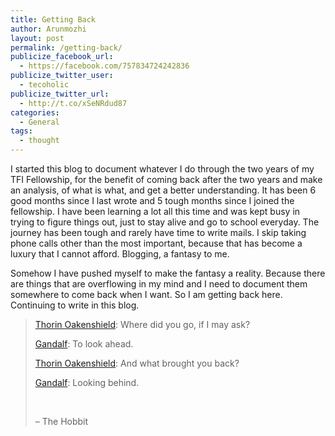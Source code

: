 ```yaml
---
title: Getting Back
author: Arunmozhi
layout: post
permalink: /getting-back/
publicize_facebook_url:
  - https://facebook.com/757834724242836
publicize_twitter_user:
  - tecoholic
publicize_twitter_url:
  - http://t.co/xSeNRdud87
categories:
  - General
tags:
  - thought
---
```

I started this blog to document whatever I do through the two years of my TFI Fellowship, for the benefit of coming back after the two years and make an analysis, of what is what, and get a better understanding. It has been 6 good months since I last wrote and 5 tough months since I joined the fellowship. I have been learning a lot all this time and was kept busy in trying to figure things out, just to stay alive and go to school everyday. The journey has been tough and rarely have time to write mails. I skip taking phone calls other than the most important, because that has become a luxury that I cannot afford. Blogging, a fantasy to me.

Somehow I have pushed myself to make the fantasy a reality. Because there are things that are overflowing in my mind and I need to document them somewhere to come back when I want. So I am getting back here. Continuing to write in this blog.

> [Thorin Oakenshield][1]: Where did you go, if I may ask?
> 
> [Gandalf][2]: To look ahead.
> 
> [Thorin Oakenshield][1]: And what brought you back?
> 
> [Gandalf][2]: Looking behind.
> 
>  
> 
> &#8211; The Hobbit

 [1]: http://www.imdb.com/name/nm0035514/?ref_=tt_trv_qu
 [2]: http://www.imdb.com/name/nm0005212/?ref_=tt_trv_qu